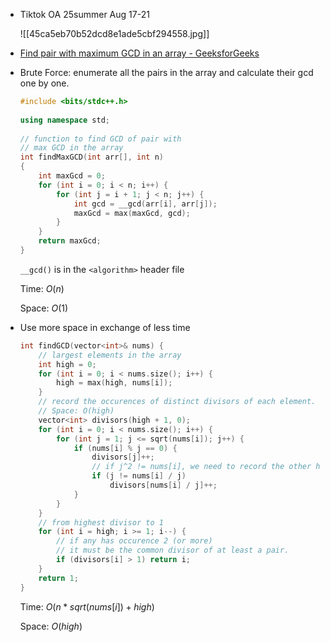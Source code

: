 - Tiktok OA 25summer Aug 17-21
    
    ![[45ca5eb70b52dcd8e1ade5cbf294558.jpg]]
    
- [Find pair with maximum GCD in an array - GeeksforGeeks](https://www.geeksforgeeks.org/find-pair-maximum-gcd-array/)
- Brute Force: enumerate all the pairs in the array and calculate their gcd one by one. 
    
    ```C++
    #include <bits/stdc++.h>
     
    using namespace std;
     
    // function to find GCD of pair with
    // max GCD in the array
    int findMaxGCD(int arr[], int n)
    {
        int maxGcd = 0;
        for (int i = 0; i < n; i++) {
            for (int j = i + 1; j < n; j++) {
                int gcd = __gcd(arr[i], arr[j]);
                maxGcd = max(maxGcd, gcd);
            }
        }
        return maxGcd;
    }
    ```
    
    `__gcd()` is in the `<algorithm>` header file
    
    Time: $O(n)$﻿
    
    Space: $O(1)$﻿
    
- Use more space in exchange of less time
    
    ```C++
    int findGCD(vector<int>& nums) {
        // largest elements in the array
        int high = 0;
        for (int i = 0; i < nums.size(); i++) {
            high = max(high, nums[i]);
        }
        // record the occurences of distinct divisors of each element. 
        // Space: O(high)
        vector<int> divisors(high + 1, 0);
        for (int i = 0; i < nums.size(); i++) {
            for (int j = 1; j <= sqrt(nums[i]); j++) {
                if (nums[i] % j == 0) {
                    divisors[j]++;
                    // if j^2 != nums[i], we need to record the other half
                    if (j != nums[i] / j) 
                        divisors[nums[i] / j]++;
                }
            }
        }
        // from highest divisor to 1
        for (int i = high; i >= 1; i--) {
            // if any has occurence 2 (or more)
            // it must be the common divisor of at least a pair. 
            if (divisors[i] > 1) return i;
        }
        return 1;
    }
    ```
    
    Time: $O(n * sqrt(nums[i]) + high)$﻿
    
    Space: $O(high)$